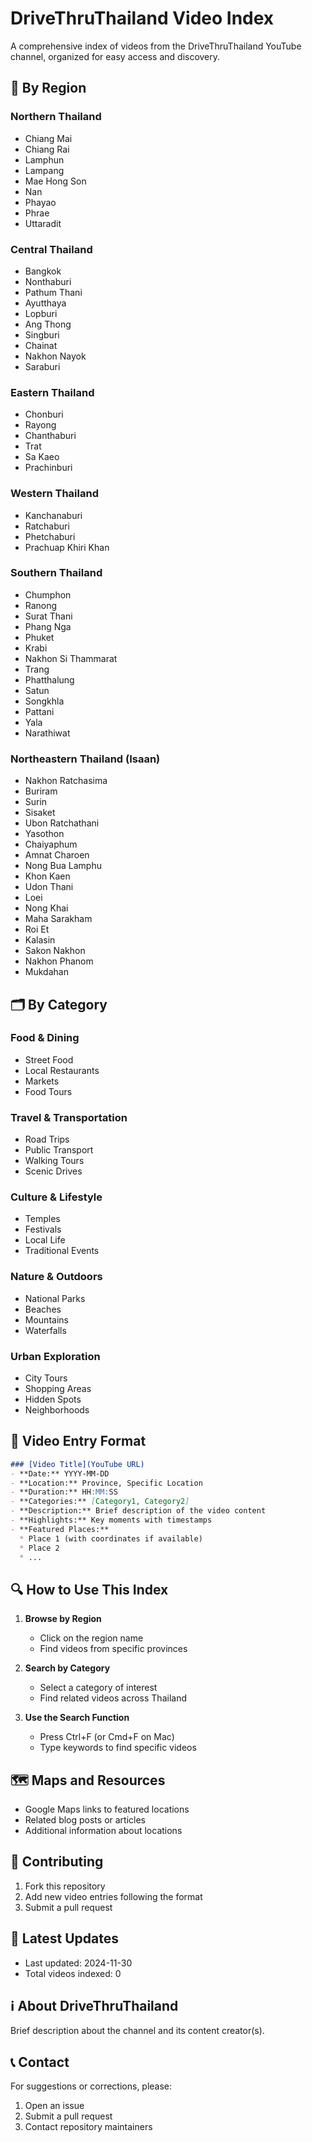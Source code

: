 # DriveThruThailand Video Index

A comprehensive index of videos from the DriveThruThailand YouTube channel, organized for easy access and discovery.

## 📍 By Region

### Northern Thailand
- Chiang Mai
- Chiang Rai
- Lamphun
- Lampang
- Mae Hong Son
- Nan
- Phayao
- Phrae
- Uttaradit

### Central Thailand
- Bangkok
- Nonthaburi
- Pathum Thani
- Ayutthaya
- Lopburi
- Ang Thong
- Singburi
- Chainat
- Nakhon Nayok
- Saraburi

### Eastern Thailand
- Chonburi
- Rayong
- Chanthaburi
- Trat
- Sa Kaeo
- Prachinburi

### Western Thailand
- Kanchanaburi
- Ratchaburi
- Phetchaburi
- Prachuap Khiri Khan

### Southern Thailand
- Chumphon
- Ranong
- Surat Thani
- Phang Nga
- Phuket
- Krabi
- Nakhon Si Thammarat
- Trang
- Phatthalung
- Satun
- Songkhla
- Pattani
- Yala
- Narathiwat

### Northeastern Thailand (Isaan)
- Nakhon Ratchasima
- Buriram
- Surin
- Sisaket
- Ubon Ratchathani
- Yasothon
- Chaiyaphum
- Amnat Charoen
- Nong Bua Lamphu
- Khon Kaen
- Udon Thani
- Loei
- Nong Khai
- Maha Sarakham
- Roi Et
- Kalasin
- Sakon Nakhon
- Nakhon Phanom
- Mukdahan

## 🗂 By Category

### Food & Dining
- Street Food
- Local Restaurants
- Markets
- Food Tours

### Travel & Transportation
- Road Trips
- Public Transport
- Walking Tours
- Scenic Drives

### Culture & Lifestyle
- Temples
- Festivals
- Local Life
- Traditional Events

### Nature & Outdoors
- National Parks
- Beaches
- Mountains
- Waterfalls

### Urban Exploration
- City Tours
- Shopping Areas
- Hidden Spots
- Neighborhoods

## 📝 Video Entry Format

```markdown
### [Video Title](YouTube URL)
- **Date:** YYYY-MM-DD
- **Location:** Province, Specific Location
- **Duration:** HH:MM:SS
- **Categories:** [Category1, Category2]
- **Description:** Brief description of the video content
- **Highlights:** Key moments with timestamps
- **Featured Places:**
  * Place 1 (with coordinates if available)
  * Place 2
  * ...
```

## 🔍 How to Use This Index

1. **Browse by Region**
   - Click on the region name
   - Find videos from specific provinces

2. **Search by Category**
   - Select a category of interest
   - Find related videos across Thailand

3. **Use the Search Function**
   - Press Ctrl+F (or Cmd+F on Mac)
   - Type keywords to find specific videos

## 🗺️ Maps and Resources

- Google Maps links to featured locations
- Related blog posts or articles
- Additional information about locations

## 🤝 Contributing

1. Fork this repository
2. Add new video entries following the format
3. Submit a pull request

## 📌 Latest Updates

- Last updated: 2024-11-30
- Total videos indexed: 0

## ℹ️ About DriveThruThailand

Brief description about the channel and its content creator(s).

## 📞 Contact

For suggestions or corrections, please:
1. Open an issue
2. Submit a pull request
3. Contact repository maintainers